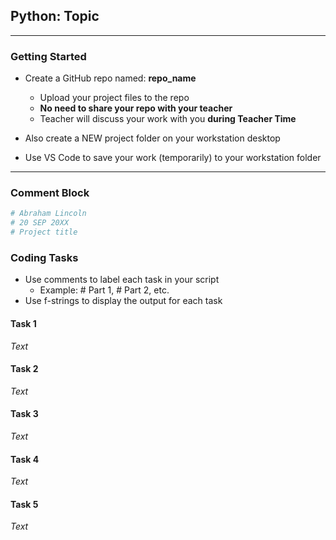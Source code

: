 ## Python: Topic
---
### Getting Started

- Create a GitHub repo named: **repo_name**
    - Upload your project files to the repo
    - **No need to share your repo with your teacher**
    - Teacher will discuss your work with you **during Teacher Time**

- Also create a NEW project folder on your workstation desktop
- Use VS Code to save your work (temporarily) to your workstation folder
---

### Comment Block

```python
# Abraham Lincoln
# 20 SEP 20XX
# Project title
```

### Coding Tasks

- Use comments to label each task in your script
  - Example: # Part 1, # Part 2, etc.
- Use f-strings to display the output for each task

#### Task 1

*Text*

#### Task 2

*Text*

#### Task 3

*Text*

#### Task 4

*Text*

#### Task 5

*Text*
